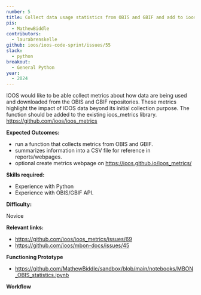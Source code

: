 ```yaml
---
number: 5
title: Collect data usage statistics from OBIS and GBIF and add to ioos_metrics
pis:
  - MathewBiddle
contributors:
  - laurabrenskelle
github: ioos/ioos-code-sprint/issues/55
slack:
  - python
breakout:
  - General Python
year: 
  - 2024
---
```

IOOS would like to be able collect metrics about how data are being used and downloaded from the OBIS and GBIF repositories. 
These metrics highlight the impact of IOOS data beyond its initial collection purpose. 
The function should be added to the existing ioos_metrics library. https://github.com/ioos/ioos_metrics

**Expected Outcomes:**

* run a function that collects metrics from OBIS and GBIF.
* summarizes information into a CSV file for reference in reports/webpages.
* optional create metrics webpage on https://ioos.github.io/ioos_metrics/

**Skills required:**

* Experience with Python
* Experience with OBIS/GBIF API.

**Difficulty:**

Novice

**Relevant links:**
- https://github.com/ioos/ioos_metrics/issues/69
- https://github.com/ioos/mbon-docs/issues/45

**Functioning Prototype**
* https://github.com/MathewBiddle/sandbox/blob/main/notebooks/MBON_OBIS_statistics.ipynb

**Workflow**

